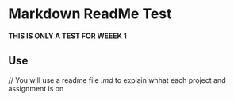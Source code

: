 # Markdown ReadMe Test

**THIS IS ONLY A TEST FOR WEEEK 1**

## Use
//
  You will use a readme file *.md* to explain whhat each project and assignment is on 
